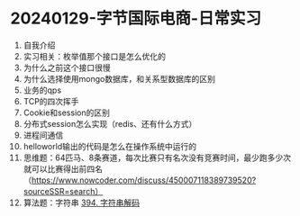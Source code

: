 # 20240129-字节国际电商-日常实习

1. 自我介绍
2. 实习相关：枚举值那个接口是怎么优化的
3. 为什么之前这个接口很慢
4. 为什么选择使用mongo数据库，和关系型数据库的区别
5. 业务的qps
6. TCP的四次挥手
7. Cookie和session的区别
8. 分布式session怎么实现（redis、还有什么方式）
9. 进程间通信
10. helloworld输出的代码是怎么在操作系统中运行的
11. 思维题：64匹马、8条赛道，每次比赛只有名次没有竞赛时间，最少跑多少次就可以比赛得出前四名（https://www.nowcoder.com/discuss/450007118389739520?sourceSSR=search）
12. 算法题：字符串 [394. 字符串解码](https://leetcode.cn/problems/decode-string/)